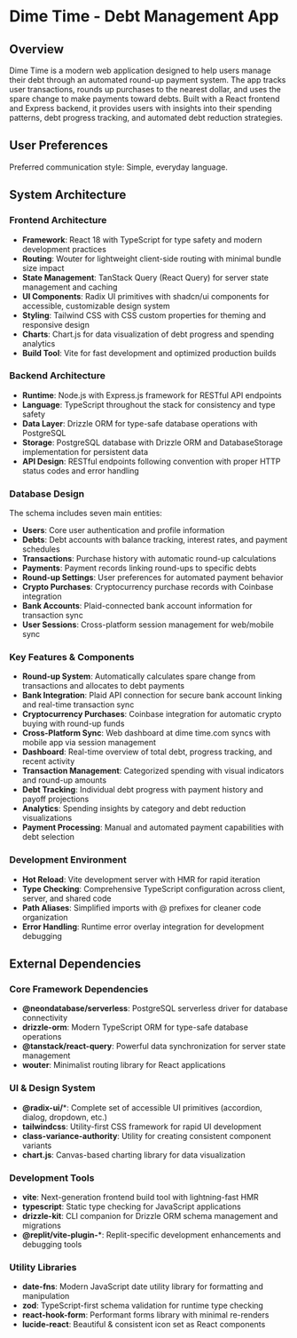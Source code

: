 # Dime Time - Debt Management App

## Overview

Dime Time is a modern web application designed to help users manage their debt through an automated round-up payment system. The app tracks user transactions, rounds up purchases to the nearest dollar, and uses the spare change to make payments toward debts. Built with a React frontend and Express backend, it provides users with insights into their spending patterns, debt progress tracking, and automated debt reduction strategies.

## User Preferences

Preferred communication style: Simple, everyday language.

## System Architecture

### Frontend Architecture
- **Framework**: React 18 with TypeScript for type safety and modern development practices
- **Routing**: Wouter for lightweight client-side routing with minimal bundle size impact  
- **State Management**: TanStack Query (React Query) for server state management and caching
- **UI Components**: Radix UI primitives with shadcn/ui components for accessible, customizable design system
- **Styling**: Tailwind CSS with CSS custom properties for theming and responsive design
- **Charts**: Chart.js for data visualization of debt progress and spending analytics
- **Build Tool**: Vite for fast development and optimized production builds

### Backend Architecture
- **Runtime**: Node.js with Express.js framework for RESTful API endpoints
- **Language**: TypeScript throughout the stack for consistency and type safety
- **Data Layer**: Drizzle ORM for type-safe database operations with PostgreSQL
- **Storage**: PostgreSQL database with Drizzle ORM and DatabaseStorage implementation for persistent data
- **API Design**: RESTful endpoints following convention with proper HTTP status codes and error handling

### Database Design
The schema includes seven main entities:
- **Users**: Core user authentication and profile information
- **Debts**: Debt accounts with balance tracking, interest rates, and payment schedules
- **Transactions**: Purchase history with automatic round-up calculations
- **Payments**: Payment records linking round-ups to specific debts
- **Round-up Settings**: User preferences for automated payment behavior
- **Crypto Purchases**: Cryptocurrency purchase records with Coinbase integration
- **Bank Accounts**: Plaid-connected bank account information for transaction sync
- **User Sessions**: Cross-platform session management for web/mobile sync

### Key Features & Components
- **Round-up System**: Automatically calculates spare change from transactions and allocates to debt payments
- **Bank Integration**: Plaid API connection for secure bank account linking and real-time transaction sync
- **Cryptocurrency Purchases**: Coinbase integration for automatic crypto buying with round-up funds
- **Cross-Platform Sync**: Web dashboard at dime time.com syncs with mobile app via session management
- **Dashboard**: Real-time overview of total debt, progress tracking, and recent activity
- **Transaction Management**: Categorized spending with visual indicators and round-up amounts
- **Debt Tracking**: Individual debt progress with payment history and payoff projections  
- **Analytics**: Spending insights by category and debt reduction visualizations
- **Payment Processing**: Manual and automated payment capabilities with debt selection

### Development Environment
- **Hot Reload**: Vite development server with HMR for rapid iteration
- **Type Checking**: Comprehensive TypeScript configuration across client, server, and shared code
- **Path Aliases**: Simplified imports with @ prefixes for cleaner code organization
- **Error Handling**: Runtime error overlay integration for development debugging

## External Dependencies

### Core Framework Dependencies
- **@neondatabase/serverless**: PostgreSQL serverless driver for database connectivity
- **drizzle-orm**: Modern TypeScript ORM for type-safe database operations
- **@tanstack/react-query**: Powerful data synchronization for server state management
- **wouter**: Minimalist routing library for React applications

### UI & Design System
- **@radix-ui/***: Complete set of accessible UI primitives (accordion, dialog, dropdown, etc.)
- **tailwindcss**: Utility-first CSS framework for rapid UI development
- **class-variance-authority**: Utility for creating consistent component variants
- **chart.js**: Canvas-based charting library for data visualization

### Development Tools
- **vite**: Next-generation frontend build tool with lightning-fast HMR
- **typescript**: Static type checking for JavaScript applications
- **drizzle-kit**: CLI companion for Drizzle ORM schema management and migrations
- **@replit/vite-plugin-***: Replit-specific development enhancements and debugging tools

### Utility Libraries
- **date-fns**: Modern JavaScript date utility library for formatting and manipulation
- **zod**: TypeScript-first schema validation for runtime type checking
- **react-hook-form**: Performant forms library with minimal re-renders
- **lucide-react**: Beautiful & consistent icon set as React components